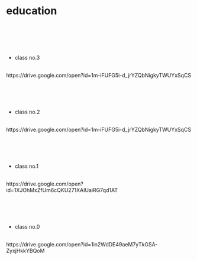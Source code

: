 # education
<br>
<br>
<br>
<br>

- class no.3
<br>
https://drive.google.com/open?id=1m-iFUFG5i-d_jrYZQbNigkyTWUYxSqCS<br>
<br>
<br>
<br>
<br>

- class no.2
<br>
https://drive.google.com/open?id=1m-iFUFG5i-d_jrYZQbNigkyTWUYxSqCS<br>
<br>
<br>
<br>
<br>

- class no.1
<br>
https://drive.google.com/open?id=1XJOhMxZfUm6cQKU271XAIUaiRG7qd1AT<br>
<br>
<br>
<br>
<br>

- class no.0
<br>
https://drive.google.com/open?id=1in2WdDE49aeM7yTkGSA-ZyxjHkkYBQoM
